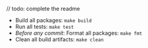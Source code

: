 // todo: complete the readme



- Build all packages: `make build`
- Run all tests: `make test`
- *Before any commit*: Format all packages: `make fmt`
- Clean all build artifacts: `make clean`